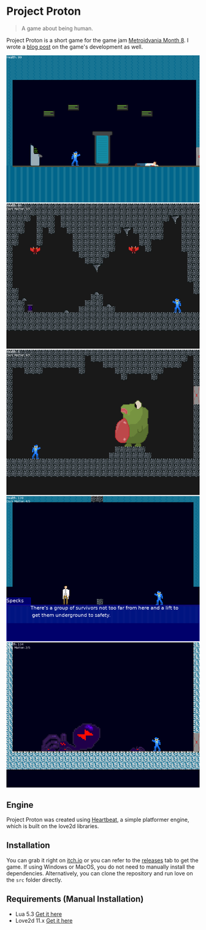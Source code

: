 # Project Proton
> A game about being human.

Project Proton is a short game for the game jam [Metroidvania Month 8](https://itch.io/jam/metroidvania-month-8). I wrote a [blog post](https://taizweb.github.io/post/17JUN20/index.html) on the game's development as well.

![screenshot1](https://github.com/taizweb/project-proton/raw/master/screenshots/screenshot1.png)
![screenshot2](https://github.com/taizweb/project-proton/raw/master/screenshots/screenshot2.png)
![screenshot3](https://github.com/taizweb/project-proton/raw/master/screenshots/screenshot3.png)
![screenshot4](https://github.com/taizweb/project-proton/raw/master/screenshots/screenshot4.png)
![screenshot5](https://github.com/taizweb/project-proton/raw/master/screenshots/screenshot5.png)

## Engine
Project Proton was created using [Heartbeat](https://github.com/taizweb/heartbeat), a simple platformer engine, which is built on the love2d libraries.

## Installation
You can grab it right on [itch.io](https://taiz.itch.io/project-proton) or you can refer to the [releases](https://github.com/TaizWeb/project-proton/releases) tab to get the game. If using Windows or MacOS, you do not need to manually install the dependencies. Alternatively, you can clone the repository and run love on the `src` folder directly.

## Requirements (Manual Installation)
* Lua 5.3 [Get it here](https://www.lua.org/download.html)
* Love2d 11.x [Get it here](https://love2d.org/)

